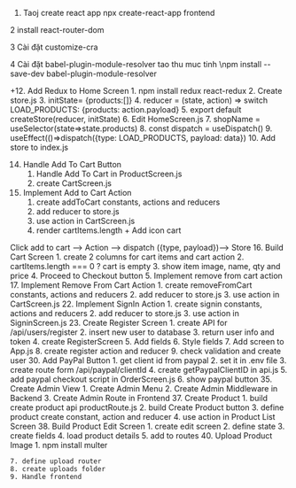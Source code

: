 1. Taoj create react app
   npx create-react-app frontend

2 install react-router-dom

3 Cài đặt customize-cra

4 Cài đặt babel-plugin-module-resolver
tao thu muc tinh
\npm install --save-dev babel-plugin-module-resolver

+12. Add Redux to Home Screen 1. npm install redux react-redux 2. Create store.js 3. initState= {products:[]} 4. reducer = (state, action) => switch LOAD_PRODUCTS: {products: action.payload} 5. export default createStore(reducer, initState) 6. Edit HomeScreen.js 7. shopName = useSelector(state=>state.products) 8. const dispatch = useDispatch() 9. useEffect(()=>dispatch({type: LOAD_PRODUCTS, payload: data}) 10. Add store to index.js

14. Handle Add To Cart Button
    1. Handle Add To Cart in ProductScreen.js
    2. create CartScreen.js
15. Implement Add to Cart Action
    1. create addToCart constants, actions and reducers
    2. add reducer to store.js
    3. use action in CartScreen.js
    4. render cartItems.length + Add icon cart

Click add to cart --> Action --> dispatch ({type, payload})--> Store 16. Build Cart Screen 1. create 2 columns for cart items and cart action 2. cartItems.length === 0 ? cart is empty 3. show item image, name, qty and price 4. Proceed to Checkout button 5. Implement remove from cart action 17. Implement Remove From Cart Action 1. create removeFromCart constants, actions and reducers 2. add reducer to store.js 3. use action in CartScreen.js
22. Implement SignIn Action
    1. create signin constants, actions and reducers
    2. add reducer to store.js
    3. use action in SigninScreen.js
23. Create Register Screen
    1. create API for /api/users/register
    2. insert new user to database
    3. return user info and token
    4. create RegisterScreen
    5. Add fields
    6. Style fields
    7. Add screen to App.js
    8. create register action and reducer
    9. check validation and create user
30. Add PayPal Button
    1. get client id from paypal
    2. set it in .env file
    3. create route form /api/paypal/clientId
    4. create getPaypalClientID in api.js
    5. add paypal checkout script in OrderScreen.js
    6. show paypal button
35. Create Admin View
    1. Create Admin Menu
    2. Create Admin Middleware in Backend
    3. Create Admin Route in Frontend
37. Create Product
    1. build create product api
        productRoute.js
    2. build Create Product button
    3. define product create constant, action and reducer
    4. use action in Product List Screen
38. Build Product Edit Screen
    1. create edit screen
    2. define state
    3. create fields
    4. load product details
    5.  add to routes
40. Upload Product Image
    1. npm install multer
        
    7. define upload router
    8. create uploads folder 
    9. Handle frontend